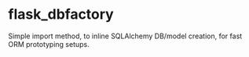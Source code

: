 # flask_dbfactory
Simple import method, to inline SQLAlchemy DB/model creation, for fast ORM prototyping setups.
